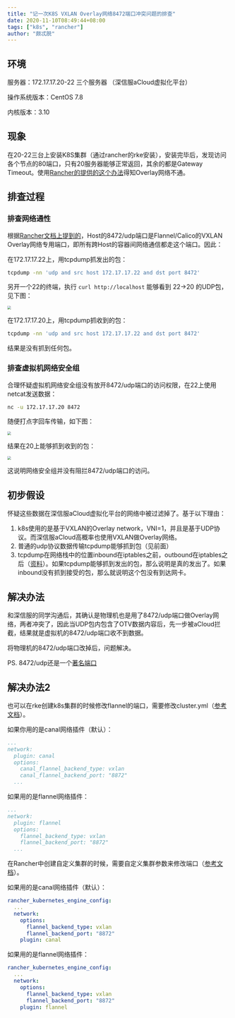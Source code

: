 ```yaml
---
title: "记一次K8S VXLAN Overlay网络8472端口冲突问题的排查"
date: 2020-11-10T08:49:44+08:00
tags: ["k8s", "rancher"]
author: "颇忒脱"
---
```


<!--more-->

## 环境

服务器：172.17.17.20-22 三个服务器 （深信服aCloud虚拟化平台）

操作系统版本：CentOS 7.8

内核版本：3.10

## 现象

在20-22三台上安装K8S集群（通过rancher的rke安装），安装完毕后，发现访问各个节点的80端口，只有20服务器能够正常返回，其余的都是Gateway Timeout。使用[Rancher的提供的这个办法][1]得知Overlay网络不通。

## 排查过程

### 排查网络通性
根据[Rancher文档上提到的][2]，Host的8472/udp端口是Flannel/Calico的VXLAN Overlay网络专用端口，即所有跨Host的容器间网络通信都走这个端口。因此：

在172.17.17.22上，用tcpdump抓发出的包：

```bash
tcpdump -nn 'udp and src host 172.17.17.22 and dst port 8472'
```

另开一个22的终端，执行 `curl http://localhost` 能够看到 22->20 的UDP包，见下图：

<img src="tcpdump-1.jpg" style="zoom:50%"/>

在172.17.17.20上，用tcpdump抓收到的包：

```bash
tcpdump -nn 'udp and src host 172.17.17.22 and dst port 8472'
```

结果是没有抓到任何包。

### 排查虚拟机网络安全组

合理怀疑虚拟机网络安全组没有放开8472/udp端口的访问权限，在22上使用netcat发送数据：

```bash
nc -u 172.17.17.20 8472
```

随便打点字回车传输，如下图：

<img src="tcpdump-2.jpg" style="zoom:50%"/>

结果在20上能够抓到收到的包：

<img src="tcpdump-3.jpg" style="zoom:50%"/>

这说明网络安全组并没有阻拦8472/udp端口的访问。

## 初步假设

怀疑这些数据在深信服aCloud虚拟化平台的网络中被过滤掉了。基于以下理由：

1. k8s使用的是基于VXLAN的Overlay network，VNI=1，并且是基于UDP协议。而深信服aCloud高概率也使用VXLAN做Overlay网络。
1. 普通的udp协议数据传输tcpdump能够抓到包（见前面）
1. tcpdump在网络栈中的位置inbound在iptables之前，outbound在iptables之后（[资料][3]）。如果tcpdump能够抓到发出的包，那么说明是真的发出了。如果inbound没有抓到接受的包，那么就说明这个包没有到达网卡。

## 解决办法

和深信服的同学沟通后，其确认是物理机也是用了8472/udp端口做Overlay网络，两者冲突了，因此当UDP包内包含了OTV数据内容后，先一步被aCloud拦截，结果就是虚拟机的8472/udp端口收不到数据。

将物理机的8472/udp端口改掉后，问题解决。

PS. 8472/udp还是一个[著名端口][4]

## 解决办法2

也可以在rke创建k8s集群的时候修改flannel的端口，需要修改cluster.yml（[参考文档][5]）。

如果你用的是canal网络插件（默认）：

```yaml
...
network:
  plugin: canal
  options:
    canal_flannel_backend_type: vxlan
    canal_flannel_backend_port: "8872"
  ...
```

如果用的是flannel网络插件：

```yaml
...
network:
  plugin: flannel
  options:
    flannel_backend_type: vxlan
    flannel_backend_port: "8872"
  ...
```



在Rancher中创建自定义集群的时候，需要自定义集群参数来修改端口（[参考文档][6]）。

如果用的是canal网络插件（默认）：

```yaml
rancher_kubernetes_engine_config:
  ...
  network:
    options:
      flannel_backend_type: vxlan
      flannel_backend_port: "8872"
    plugin: canal
```

如果用的是flannel网络插件：

```yaml
rancher_kubernetes_engine_config:
  ...
  network:
    options:
      flannel_backend_type: vxlan
      flannel_backend_port: "8872"
    plugin: flannel
```



[1]: https://docs.rancher.cn/docs/rancher2/troubleshooting/networking/_index/#%E6%A3%80%E6%9F%A5-overlay-%E7%BD%91%E7%BB%9C%E6%98%AF%E5%90%A6%E6%AD%A3%E5%B8%B8%E8%BF%90%E8%A1%8C
[2]: https://docs.rancher.cn/docs/rancher2/installation/requirements/ports/_index
[3]: https://superuser.com/a/925332/1239120
[4]: https://www.speedguide.net/port.php?port=8472
[5]: https://docs.rancher.cn/docs/rke/config-options/add-ons/network-plugins/_index#canal-%E6%8F%92%E4%BB%B6%E9%80%89%E9%A1%B9
[6]: https://docs.rancher.cn/docs/rancher2/cluster-provisioning/rke-clusters/options/_index